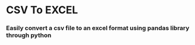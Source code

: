 # CSV To EXCEL

### Easily convert a csv file to an excel format using pandas library through python